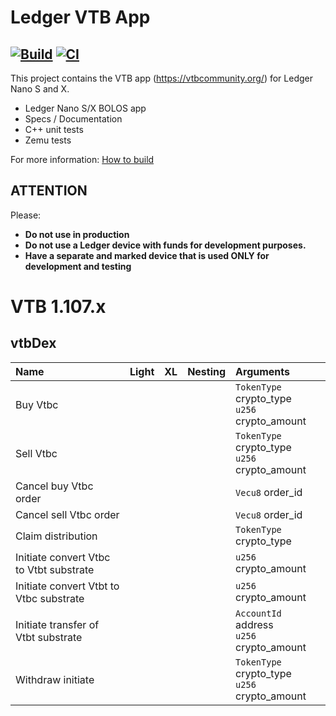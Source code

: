 # Ledger VTB App

[![Build](https://github.com/blooo-io/LedgerHQ-app-vtb/actions/workflows/main.yml/badge.svg)](https://github.com/blooo-io/LedgerHQ-app-vtb/actions/workflows/main.yml)
[![CI](https://github.com/blooo-io/LedgerHQ-app-vtb/actions/workflows/ledger.yml/badge.svg)](https://github.com/blooo-io/LedgerHQ-app-vtb/actions/workflows/ledger.yml)
---

This project contains the VTB app (https://vtbcommunity.org/) for Ledger Nano S and X.

- Ledger Nano S/X BOLOS app
- Specs / Documentation
- C++ unit tests
- Zemu tests

For more information: [How to build](docs/build.md)

## ATTENTION

Please:

- **Do not use in production**
- **Do not use a Ledger device with funds for development purposes.**
- **Have a separate and marked device that is used ONLY for development and testing**
# VTB  1.107.x

## vtbDex

| Name        | Light | XL | Nesting | Arguments |
| :---------- |:------------:|:--------:|:--------:|:--------|
|Buy Vtbc |    |  |  | `TokenType` crypto_type <br/> `u256` crypto_amount <br/> |
|Sell Vtbc |    |  |  | `TokenType` crypto_type <br/> `u256` crypto_amount <br/> |
|Cancel buy Vtbc order |    |  |  | `Vecu8` order_id <br/> |
|Cancel sell Vtbc order |    |  |  | `Vecu8` order_id <br/> |
|Claim distribution |    |  |  | `TokenType` crypto_type <br/> |
|Initiate convert Vtbc to Vtbt substrate |    |   |   | `u256` crypto_amount <br/> |
|Initiate convert Vtbt to Vtbc substrate |    |   |   | `u256` crypto_amount <br/> |
|Initiate transfer of Vtbt substrate |    |   |   | `AccountId` address <br/>`u256` crypto_amount <br/> |
|Withdraw initiate |    |  |  | `TokenType` crypto_type <br/> `u256` crypto_amount <br/> |

